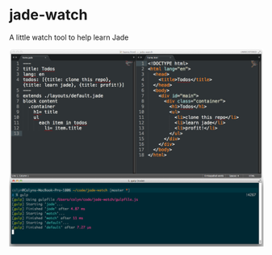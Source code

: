 jade-watch
==========

A little watch tool to help learn Jade

![Screenshot](https://github.com/colynb/jade-watch/blob/master/screenshot.png "Screenshot")

